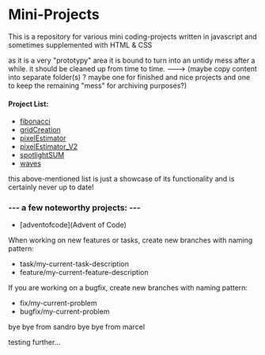# Mini-Projects

This is a repository for various mini coding-projects written in javascript and sometimes supplemented with HTML & CSS

as it is a very "prototypy" area it is bound to turn into an untidy mess after a while. 
it should be cleaned up from time to time.
---> (maybe copy content into separate folder(s) ? maybe one for finished and nice projects and one to keep the remaining "mess" for archiving purposes?)

#### Project List:

- [fibonacci](fibonacci)
- [gridCreation](gridCreation)
- [pixelEstimator](pixelEstimator)
- [pixelEstimator_V2](pixelEstimator_V2)
- [spotlightSUM](spotlightSUM)
- [waves](waves)

this above-mentioned list is just a showcase of its functionality and is certainly never up to date!

### --- a few noteworthy projects: ---


- [adventofcode](Advent of Code)

When working on new features or tasks, create new branches with naming pattern:

- task/my-current-task-description
- feature/my-current-feature-description

If you are working on a bugfix, create new branches with naming pattern:

- fix/my-current-problem
- bugfix/my-current-problem





bye bye from sandro
bye bye from marcel

testing further...
